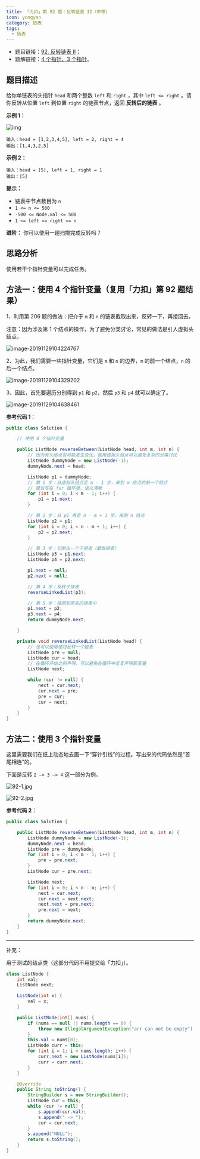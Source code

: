 ```yaml
---
title: 「力扣」第 92 题：反转链表 II（中等）
icon: yongyan
category: 链表
tags:
  - 链表
---
```


- 题目链接：[92. 反转链表 II](https://leetcode-cn.com/problems/reverse-linked-list-ii)；
- 题解链接：[4 个指针、3 个指针](https://leetcode-cn.com/problems/reverse-linked-list-ii/solution/4-ge-zhi-zhen-3-ge-zhi-zhen-by-liweiwei1419/)。

## 题目描述

给你单链表的头指针 `head` 和两个整数 `left` 和 `right` ，其中 `left <= right` 。请你反转从位置 `left` 到位置 `right` 的链表节点，返回 **反转后的链表** 。

**示例 1：**

![img](https://assets.leetcode.com/uploads/2021/02/19/rev2ex2.jpg)

```
输入：head = [1,2,3,4,5], left = 2, right = 4
输出：[1,4,3,2,5]
```

**示例 2：**

```
输入：head = [5], left = 1, right = 1
输出：[5]
```

**提示：**

- 链表中节点数目为 `n`
- `1 <= n <= 500`
- `-500 <= Node.val <= 500`
- `1 <= left <= right <= n`

**进阶：** 你可以使用一趟扫描完成反转吗？

## 思路分析

使用若干个指针变量可以完成任务。

## 方法一：使用 4 个指针变量（复用「力扣」第 92 题结果）

1、利用第 206 题的做法：把介于 `m` 和 `n` 的链表截取出来，反转一下，再接回去。

注意：因为涉及第 1 个结点的操作，为了避免分类讨论，常见的做法是引入虚拟头结点。

![image-20191129104224767](https://pic.leetcode-cn.com/824b2faab034826f1343735a3873251f728ae8094f9cdd007078ba71f9197696.jpg)

2、为此，我们需要一些指针变量，它们是 `m` 和 `n` 的边界，`m` 的前一个结点，`n` 的后一个结点。

![image-20191129104329202](https://pic.leetcode-cn.com/66c273da59e61874db532a8c9127548dcc5d74eb0762b57284013382dc8441f1.jpg)

3、因此，首先要遍历分别得到 `p1` 和 `p2`，然后 `p3` 和 `p4` 就可以确定了。

![image-20191129104638461](https://pic.leetcode-cn.com/04cf821ff558c4aac72ffda125e003bde8d45cd2fbbeecb7c2ba954b57cbd000.jpg)

**参考代码 1**：

```java
public class Solution {

    // 使用 4 个指针变量

    public ListNode reverseBetween(ListNode head, int m, int n) {
        // 因为有头结点有可能发生变化，使用虚拟头结点可以避免复杂的分类讨论
        ListNode dummyNode = new ListNode(-1);
        dummyNode.next = head;

        ListNode p1 = dummyNode;
        // 第 1 步：从虚拟头结点走 m - 1 步，来到 m 结点的前一个结点
        // 建议写在 for 循环里，语义清晰
        for (int i = 0; i < m - 1; i++) {
            p1 = p1.next;
        }

        // 第 2 步：从 p1 再走 n - m + 1 步，来到 n 结点
        ListNode p2 = p1;
        for (int i = 0; i < n - m + 1; i++) {
            p2 = p2.next;
        }

        // 第 3 步：切断出一个子链表（截取链表）
        ListNode p3 = p1.next;
        ListNode p4 = p2.next;

        p1.next = null;
        p2.next = null;

        // 第 4 步：反转子链表
        reverseLinkedList(p3);

        // 第 5 步：接回到原来的链表中
        p1.next = p2;
        p3.next = p4;
        return dummyNode.next;

    }

    private void reverseLinkedList(ListNode head) {
        // 也可以使用递归反转一个链表
        ListNode pre = null;
        ListNode cur = head;
        // 在循环开始之前声明，可以避免在循环中反复声明新变量
        ListNode next;

        while (cur != null) {
            next = cur.next;
            cur.next = pre;
            pre = cur;
            cur = next;
        }
    }
}
```

## 方法二：使用 3 个指针变量

这里需要我们在纸上动态地去画一下“穿针引线”的过程。写出来的代码依然是“首尾相连”的。

下面是反转 `2 —> 3 —> 4` 这一部分为例。

![92-1.jpg](https://pic.leetcode-cn.com/cb45e041067f47c64c32e958cdaf7f88518a660c80ade5771d2772b00844af21-92-1.jpg)

![92-2.jpg](https://pic.leetcode-cn.com/daedbf172be2dadbd3cd89d0cac11fac9ef2afb475cc20f84f3060aab9d0b891-92-2.jpg)

**参考代码 2**：

```java
public class Solution {

    public ListNode reverseBetween(ListNode head, int m, int n) {
        ListNode dummyNode = new ListNode(-1);
        dummyNode.next = head;
        ListNode pre = dummyNode;
        for (int i = 0; i < m - 1; i++) {
            pre = pre.next;
        }
        ListNode cur = pre.next;

        ListNode next;
        for (int i = 0; i < n - m; i++) {
            next = cur.next;
            cur.next = next.next;
            next.next = pre.next;
            pre.next = next;
        }
        return dummyNode.next;
    }
}
```

---

补充：

用于测试的结点类（这部分代码不用提交给「力扣」）。

```java
class ListNode {
    int val;
    ListNode next;

    ListNode(int x) {
        val = x;
    }

    public ListNode(int[] nums) {
        if (nums == null || nums.length == 0) {
            throw new IllegalArgumentException("arr can not be empty");
        }
        this.val = nums[0];
        ListNode curr = this;
        for (int i = 1; i < nums.length; i++) {
            curr.next = new ListNode(nums[i]);
            curr = curr.next;
        }
    }

    @Override
    public String toString() {
        StringBuilder s = new StringBuilder();
        ListNode cur = this;
        while (cur != null) {
            s.append(cur.val);
            s.append(" -> ");
            cur = cur.next;
        }
        s.append("NULL");
        return s.toString();
    }
}
```
